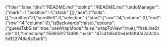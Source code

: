 {"filter":false,"title":"README.md","tooltip":"/README.md","undoManager":{"mark":-1,"position":-1,"stack":[]},"ace":{"folds":[],"scrolltop":0,"scrollleft":0,"selection":{"start":{"row":14,"column":0},"end":{"row":14,"column":0},"isBackwards":false},"options":{"guessTabSize":true,"useWrapMode":false,"wrapToView":true},"firstLineState":0},"timestamp":1588591713499,"hash":"47c4166af0e4e93fb0d2a0c0a5d122748a6a3ad5"}